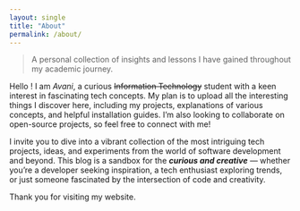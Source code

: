```yaml
---
layout: single
title: "About"
permalink: /about/
---
```

> A personal collection of insights and lessons I have gained throughout my academic journey.


Hello ! I am *Avani*, a curious ~~Information Technology~~ student with a keen interest in fascinating tech concepts. My plan is to upload all the interesting things I discover here, including my projects, explanations of various concepts, and helpful installation guides. I’m also looking to collaborate on open-source projects, so feel free to connect with me!


I invite you to dive into a vibrant collection of the most intriguing tech projects, ideas, and experiments from the world of software development and beyond. This blog is a sandbox for the ***curious and creative*** — whether you’re a developer seeking inspiration, a tech enthusiast exploring trends, or just someone fascinated by the intersection of code and creativity.

Thank you for visiting my website.

